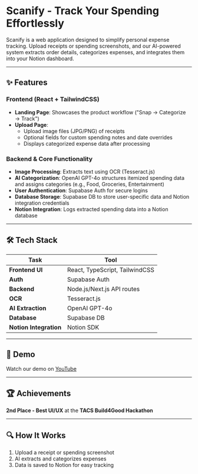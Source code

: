 # Scanify - Track Your Spending Effortlessly

Scanify is a web application designed to simplify personal expense tracking. Upload receipts or spending screenshots, and our AI-powered system extracts order details, categorizes expenses, and integrates them into your Notion dashboard.

---

## ✨ Features

### Frontend (React + TailwindCSS)

- **Landing Page**: Showcases the product workflow ("Snap → Categorize → Track")
- **Upload Page**:
  - Upload image files (JPG/PNG) of receipts
  - Optional fields for custom spending notes and date overrides
  - Displays categorized expense data after processing

### Backend & Core Functionality

- **Image Processing**: Extracts text using OCR (Tesseract.js)
- **AI Categorization**: OpenAI GPT-4o structures itemized spending data and assigns categories (e.g., Food, Groceries, Entertainment)
- **User Authentication**: Supabase Auth for secure logins
- **Database Storage**: Supabase DB to store user-specific data and Notion integration credentials
- **Notion Integration**: Logs extracted spending data into a Notion database

---


## 🛠 Tech Stack

| Task                   | Tool                           |
| ---------------------- | ------------------------------ |
| **Frontend UI**        | React, TypeScript, TailwindCSS |
| **Auth**               | Supabase Auth                  |
| **Backend**            | Node.js/Next.js API routes     |
| **OCR**                | Tesseract.js                   |
| **AI Extraction**      | OpenAI GPT-4o                  |
| **Database**           | Supabase DB                    |
| **Notion Integration** | Notion SDK                     |

---

## 🎥 Demo  
Watch our demo on [YouTube](https://youtu.be/K4qekGSgth4)

---

## 🏆 Achievements

**2nd Place - Best UI/UX** at the **TACS Build4Good Hackathon**

---

## 🔍 How It Works

1. Upload a receipt or spending screenshot
2. AI extracts and categorizes expenses
3. Data is saved to Notion for easy tracking
